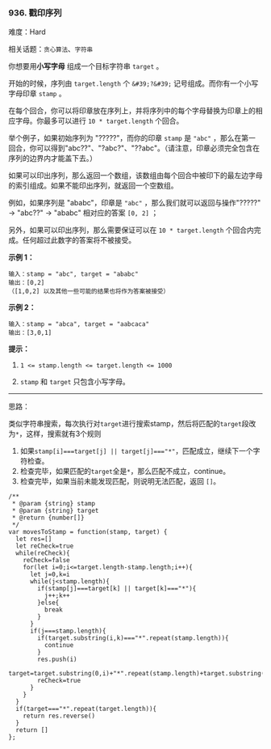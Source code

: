 ### 936. 戳印序列

难度：Hard

相关话题：`贪心算法`、`字符串`

你想要用**小写字母** 组成一个目标字符串 `target` 。



开始的时候，序列由 `target.length` 个 `&#39;?&#39;` 记号组成。而你有一个小写字母印章 `stamp` 。



在每个回合，你可以将印章放在序列上，并将序列中的每个字母替换为印章上的相应字母。你最多可以进行 `10 * target.length`  个回合。



举个例子，如果初始序列为 "?????"，而你的印章  `stamp` 是 `"abc"` ，那么在第一回合，你可以得到"abc??"、"?abc?"、"??abc"。（请注意，印章必须完全包含在序列的边界内才能盖下去。）



如果可以印出序列，那么返回一个数组，该数组由每个回合中被印下的最左边字母的索引组成。如果不能印出序列，就返回一个空数组。



例如，如果序列是 "ababc"，印章是  `"abc"` ，那么我们就可以返回与操作"?????" -> "abc??" -> "ababc" 相对应的答案  `[0, 2]` ；



另外，如果可以印出序列，那么需要保证可以在  `10 * target.length` 个回合内完成。任何超过此数字的答案将不被接受。







**示例 1：** 



```
输入：stamp = "abc", target = "ababc"
输出：[0,2]
（[1,0,2] 以及其他一些可能的结果也将作为答案被接受）
```


**示例 2：** 



```
输入：stamp = "abca", target = "aabcaca"
输出：[3,0,1]
```






**提示：** 




1.  `1 <= stamp.length <= target.length <= 1000` 

2.  `stamp`  和 `target` 只包含小写字母。






-----

思路：

类似字符串搜索，每次执行对`target`进行搜索stamp，然后将匹配的`target`段改为`*`，这样，搜索就有3个规则

1. 如果`stamp[i]===target[j] || target[j]==="*"`，匹配成立，继续下一个字符检查。
2. 检查完毕，如果匹配的`target`全是`*`，那么匹配不成立，continue。
3. 检查完毕，如果当前未能发现匹配，则说明无法匹配，返回 `[]`。

```
/**
 * @param {string} stamp
 * @param {string} target
 * @return {number[]}
 */
var movesToStamp = function(stamp, target) {
  let res=[]
  let reCheck=true
  while(reCheck){
    reCheck=false
    for(let i=0;i<=target.length-stamp.length;i++){
      let j=0,k=i
      while(j<stamp.length){
        if(stamp[j]===target[k] || target[k]==="*"){
          j++;k++
        }else{
          break
        }
      }
      if(j===stamp.length){
        if(target.substring(i,k)==="*".repeat(stamp.length)){
          continue
        }
        res.push(i)
        target=target.substring(0,i)+"*".repeat(stamp.length)+target.substring(k)
        reCheck=true
      }
    }
  }
  if(target==="*".repeat(target.length)){
    return res.reverse()
  }
  return []
};
```

